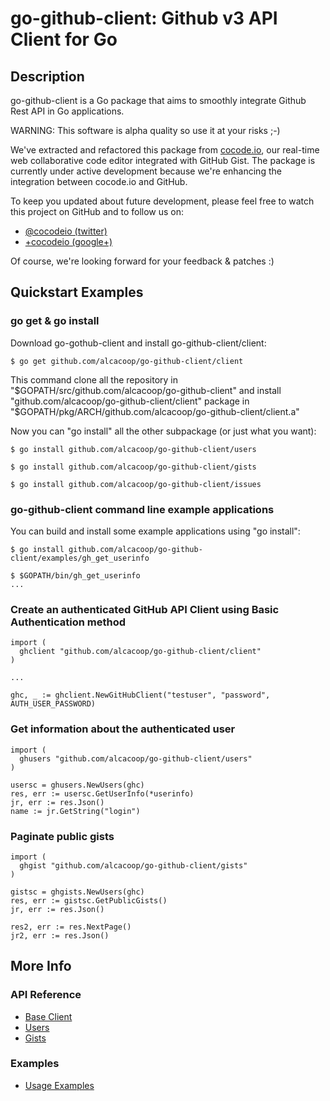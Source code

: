 go-github-client: Github v3 API Client for Go
=============================================

Description
-----------

go-github-client</tt> is a Go package that aims to smoothly
integrate Github Rest API in Go applications.

WARNING: This software is alpha quality so use it at your risks ;-)

We've extracted and refactored this package from
[cocode.io](http://cocode.io), our real-time web collaborative code
editor integrated with GitHub Gist. The package is currently under
active development because we're enhancing the integration between
cocode.io</tt> and GitHub.

To keep you updated about future development, please feel free to watch 
this project on GitHub and to follow us on:

* [@cocodeio (twitter)](https://twitter.com/#!/cocodeio)
* [+cocodeio (google+)](https://plus.google.com/110953439702828767840/posts)

Of course, we're looking forward for your feedback & patches :)
 
Quickstart Examples
-------------------

### go get & go install

Download go-gothub-client and install go-github-client/client:

```
$ go get github.com/alcacoop/go-github-client/client
```

This command clone all the repository in "$GOPATH/src/github.com/alcacoop/go-github-client"
and install "github.com/alcacoop/go-github-client/client" package in "$GOPATH/pkg/ARCH/github.com/alcacoop/go-github-client/client.a"

Now you can "go install" all the other subpackage (or just what you want):

```
$ go install github.com/alcacoop/go-github-client/users

$ go install github.com/alcacoop/go-github-client/gists

$ go install github.com/alcacoop/go-github-client/issues
```

### go-github-client command line example applications

You can build and install some example applications using "go install":

```
$ go install github.com/alcacoop/go-github-client/examples/gh_get_userinfo

$ $GOPATH/bin/gh_get_userinfo
...
```

### Create an authenticated GitHub API Client using Basic Authentication method

```
import (
  ghclient "github.com/alcacoop/go-github-client/client"
)

...

ghc, _ := ghclient.NewGitHubClient("testuser", "password", AUTH_USER_PASSWORD)

```  

### Get information about the authenticated user

```
import (
  ghusers "github.com/alcacoop/go-github-client/users"
)

usersc = ghusers.NewUsers(ghc)
res, err := usersc.GetUserInfo(*userinfo)
jr, err := res.Json()
name := jr.GetString("login")

```

### Paginate public gists 

```
import (
  ghgist "github.com/alcacoop/go-github-client/gists"
)

gistsc = ghgists.NewUsers(ghc)
res, err := gistsc.GetPublicGists()
jr, err := res.Json()

res2, err := res.NextPage()
jr2, err := res.Json()
```

More Info
-------------

### API Reference
* [Base Client](http://gopkgdoc.appspot.com/pkg/github.com/alcacoop/go-github-client/client)
* [Users](http://gopkgdoc.appspot.com/pkg/github.com/alcacoop/go-github-client/users)
* [Gists](http://gopkgdoc.appspot.com/pkg/github.com/alcacoop/go-github-client/gists)

### Examples
* [Usage Examples](https://github.com/alcacoop/go-github-client/tree/master/examples)



